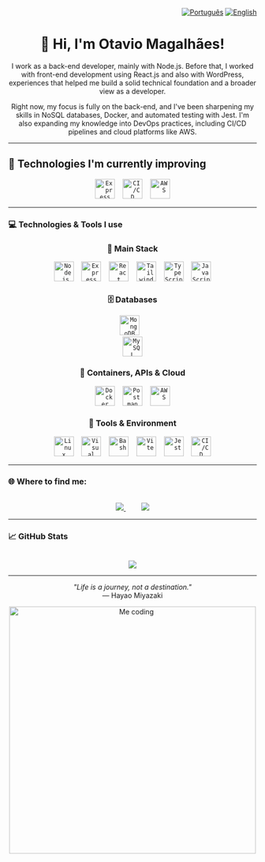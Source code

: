 <p align="right">
  <a href="./README.ptBr.md"><img src="https://img.shields.io/badge/🇧🇷 Português-blue?style=flat-square" alt="Português"/></a>
  <a href="./README.md"><img src="https://img.shields.io/badge/🇺🇸 English-blue?style=flat-square" alt="English"/></a>
</p>


<div align="center">

# 👋 Hi, I'm Otavio Magalhães!

I work as a back-end developer, mainly with Node.js. Before that, I worked with front-end development using React.js and also with WordPress, experiences that helped me build a solid technical foundation and a broader view as a developer.

Right now, my focus is fully on the back-end, and I've been sharpening my skills in NoSQL databases, Docker, and automated testing with Jest.
I'm also expanding my knowledge into DevOps practices, including CI/CD pipelines and cloud platforms like AWS.

</div>

---

## 🚧 Technologies I'm currently improving

<div align="center">

 <code><img src="https://cdn.jsdelivr.net/gh/devicons/devicon/icons/express/express-original.svg" width="40" title="Express"/></code>
&nbsp;&nbsp;
  <code><img src="https://cdn.jsdelivr.net/gh/devicons/devicon/icons/gitlab/gitlab-original.svg" width="40" title="CI/CD"/></code>
  &nbsp;&nbsp;
  <code><img src="https://cdn.jsdelivr.net/npm/simple-icons@v9/icons/amazonaws.svg" width="40" title="AWS"/></code>
</div>

---

### 💻 Technologies & Tools I use

<div align="center">

### 🚀 Main Stack
<code><img src="https://cdn.jsdelivr.net/gh/devicons/devicon/icons/nodejs/nodejs-original-wordmark.svg" width="40" title="Node.js"/></code>
&nbsp;&nbsp;
<code><img src="https://cdn.jsdelivr.net/gh/devicons/devicon/icons/express/express-original.svg" width="40" title="Express"/></code>
&nbsp;&nbsp;
<code><img src="https://cdn.jsdelivr.net/gh/devicons/devicon/icons/react/react-original.svg" width="40" title="React"/></code>
&nbsp;&nbsp;
<code><img src="https://cdn.jsdelivr.net/gh/devicons/devicon/icons/tailwindcss/tailwindcss-original.svg" width="40" title="Tailwind CSS"/></code>
&nbsp;&nbsp;
<code><img src="https://cdn.jsdelivr.net/npm/react-devicon@0.1.9/typescript/original/TypescriptOriginal.svg" title="TypeScript" width="40"></code>
&nbsp;&nbsp;
<code><img src="https://cdn.jsdelivr.net/gh/devicons/devicon/icons/javascript/javascript-original.svg" width="40" title="JavaScript"/></code>

### 🗄️ Databases
<code><img src="https://cdn.jsdelivr.net/gh/devicons/devicon/icons/mongodb/mongodb-original.svg" width="40" title="MongoDB"/></code>
&nbsp;&nbsp;
<code> <img src="https://cdn.jsdelivr.net/gh/devicons/devicon/icons/mysql/mysql-original.svg" width="40" title="MySQL"/></code>

### 🐳 Containers, APIs  & Cloud
<code><img src="https://cdn.jsdelivr.net/gh/devicons/devicon/icons/docker/docker-original-wordmark.svg" width="40" title="Docker"/></code>
&nbsp;&nbsp;
<code><img src="https://cdn.jsdelivr.net/gh/devicons/devicon/icons/postman/postman-original.svg" width="40" title="Postman"/></code>
&nbsp;&nbsp;
<code><img src="https://cdn.jsdelivr.net/npm/simple-icons@v9/icons/amazonaws.svg" width="40" title="AWS"/></code>


### 🧰 Tools & Environment
<code><img src="https://cdn.jsdelivr.net/gh/devicons/devicon/icons/linux/linux-original.svg" width="40" title="Linux"/></code>
&nbsp;&nbsp;
<code><img src="https://cdn.jsdelivr.net/gh/devicons/devicon/icons/vscode/vscode-original.svg" width="40" title="Visual Studio Code"/></code>
&nbsp;&nbsp;
<code><img src="https://cdn.jsdelivr.net/gh/devicons/devicon/icons/bash/bash-original.svg" width="40" title="Bash"/></code>
&nbsp;&nbsp;
<code><img src="https://cdn.jsdelivr.net/gh/devicons/devicon/icons/vitejs/vitejs-original.svg" width="40" title="Vite"/></code>
&nbsp;&nbsp;
<code><img src="https://cdn.jsdelivr.net/gh/devicons/devicon/icons/jest/jest-plain.svg" width="40" title="Jest"/></code>
&nbsp;&nbsp;
<code><img src="https://cdn.jsdelivr.net/gh/devicons/devicon/icons/gitlab/gitlab-original.svg" width="40" title="CI/CD"/></code>


</div>

---

### 🌐 Where to find me:
</br>
<div align="center">
  <a href="mailto:otavio.magalhaes@soulasalle.com.br" target="_blank">
    <img src="https://img.shields.io/badge/Email-D14836?style=for-the-badge&logo=gmail&logoColor=white"/>
  </a>
    &nbsp;&nbsp;&nbsp;&nbsp;&nbsp;&nbsp;&nbsp;
  <a href="https://www.linkedin.com/in/otavio-magalh%C3%A3es-08b0371b1/" target="_blank">
    <img src="https://img.shields.io/badge/LinkedIn-0077B5?style=for-the-badge&logo=linkedin&logoColor=white"/>
  </a>
</div>

---
### 📈 GitHub Stats
</br>
<div align="center">
  
  <img src="https://github-readme-stats.vercel.app/api/top-langs/?username=otavio-magalhaes&layout=compact&theme=github_dark" />

</div>


---

<div align="center">
  
*"Life is a journey, not a destination."*  
— Hayao Miyazaki 

<img alt="Me coding" src="https://i.imgur.com/2zqmS5M.png" width="500" >
</div>
